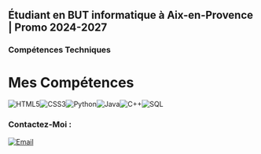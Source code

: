 ## Étudiant en BUT informatique à Aix-en-Provence | Promo 2024-2027




### Compétences Techniques


# Mes Compétences

<img src="https://img.shields.io/badge/HTML5-E34F26?style=for-the-badge&logo=html5&logoColor=white" alt="HTML5"><img src="https://img.shields.io/badge/CSS3-1572B6?style=for-the-badge&logo=css3&logoColor=white" alt="CSS3"><img src="https://img.shields.io/badge/Python-3776AB?style=for-the-badge&logo=python&logoColor=white" alt="Python"><img src="https://img.shields.io/badge/Java-ED8B00?style=for-the-badge&logo=java&logoColor=white" alt="Java"><img src="https://img.shields.io/badge/C++-00599C?style=for-the-badge&logo=c%2B%2B&logoColor=white" alt="C++"><img src="https://img.shields.io/badge/SQL-4479A1?style=for-the-badge&logo=sql&logoColor=white" alt="SQL">




### Contactez-Moi :

[![Email](https://img.shields.io/badge/Email-D14836?style=for-the-badge&logo=gmail&logoColor=white)](mailto:valette.lilian13@gmail.com)
